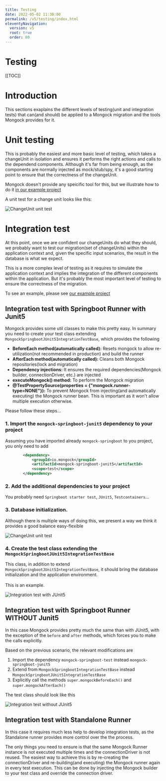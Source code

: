 ```yaml
---
title: Testing  
date: 2022-05-02 11:30:00 
permalink: /v5/testing/index.html
eleventyNavigation:
  version: v5
  root: true
  order: 80
---
```

<h1 class="title">Testing</h1>

[[TOC]]

# Introduction
This sections exaplains the different levels of testing(unit and integration tests) that can(and should) be applied to a Mongock migration and the tools Mongock provides for it.

# Unit testing
This is probably the easiest and more basic level of testing, which takes a changeUnit in isolation and ensures it performs the right actions and calls to the dependend components. Although it's far from being enough, as the components are normally injected as mock/stub/spy, it's a good starting point to ensure that the correctness of the changeUnit.

Mongock doesn't provide any speicific tool for this, but we illustrate how to do it  [in our example project](https://github.com/mongock/mongock-examples/tree/master/mongodb/springboot-quickstart)

A unit test for a change unit looks like this:

<p class="text-center">
    <img src="/images/changeUnit-unit-test.png" alt="ChangeUnit unit test">
</p>


# Integration test
At this point, once we are confident our changeUnits do what they should, we probably want to test our migration(set of changeUnits) within the application  context and, given the specific input scenarios, the result in the database is what we expect.

This is a more complex level of testing as it requires to simulate the application context and implies the integration of the different components within the application. But it's probably the most important level of testing to ensure the correctness of the migration.

To see an example, please see [our example project](https://github.com/mongock/mongock-examples/tree/master/mongodb/springboot-quickstart)


## Integration test with Springboot Runner with Junit5
Mongock provides some util classes to make this pretty easy. In summary you need to create your test class extending `MongockSpringbootJUnit5IntegrationTestBase`, which provides the following
- **BeforeEach method(automatically called):** Resets mongock to allow re-utilization(not recommended in production) and build the runner
- **AfterEach method(automatically called):** Cleans both Mongock repositories(lock and migration) 
- **Dependency injections:** It ensures the required dependencies(Mongock builder, connectionDriver, etc.) are injected 
- **executeMongock() method:** To perform the Mongock migration
- **@TestPropertySource(properties = {"mongock.runner-type=NONE"}):** To prevent Mongock from injecting(and automatically executing) the Mongock runner bean. This is important as it won't allow multiple execution otherwise.

Please follow these steps...
### 1. Import the `mongock-springboot-junit5` dependency to your project
Assuming you have imported already `mongock-springboot` to you project, you only need to add
```xml
        <dependency>
            <groupId>io.mongock</groupId>
            <artifactId>mongock-springboot-junit5</artifactId>
            <scope>test</scope>
        </dependency>
```

### 2. Add the additional dependencies to your project
You probably need `Springboot starter test`, `JUnit5`, `Testcontainers`...

### 3. Database initialization. 

Although there is multiple ways of doing this, we present a way we think it provides a good balance easy-flexible
<p class="text-center">
    <img src="/images/integration-test-springboot-junit5-db-initialization.png" alt="ChangeUnit unit test">
</p>

### 4. Create the test class extending the `MongockSpringbootJUnit5IntegrationTestBase`

This class, in addition to extend `MongockSpringbootJUnit5IntegrationTestBase`, it should bring the database initialization and the application environment.
<br /><br />
This is an example.
<p class="text-center">
    <img src="/images/integration-test-springboot-junit5-test-class.png" alt="Integration test with JUnit5">
</p>



## Integration test with Springboot Runner WITHOUT Junit5

In this case Mongock provides pretty much the same than with JUnit5, with the exception of the `before` and `after` methods, which forces you to make the calls explicitly.

Based on the previous scenario, the relevant modifications are
1. Import the dependency `mongock-springboot-test` instead `mongock-springboot-junit5`
1. Extend from `MongockSpringbootIntegrationTestBase` instead `MongockSpringbootJUnit5IntegrationTestBase`
2. Explicitly call the methods `super.mongockBeforeEach()` and `super.mongockAfterEach()`

The test class should look like this
<p class="text-center">
    <img src="/images/integration-test-springboot-test-class.png" alt="Integration test without JUnit5">
</p>


## Integration test with Standalone Runner
In this case it requires much less help to develop integration tests, as the Standalone runner provides more control over the the process.

The only things you need to ensure is that the same Mongock Runner instance is not executed multiple times and the connectionDriver is not reused. The easiest way to achieve this is by re-creating the connectionDriver and re-building(and executing) the Mongock runner again in every test execution. This can be done by injecting the Mongock builder to your test class and override the connection driver.  

